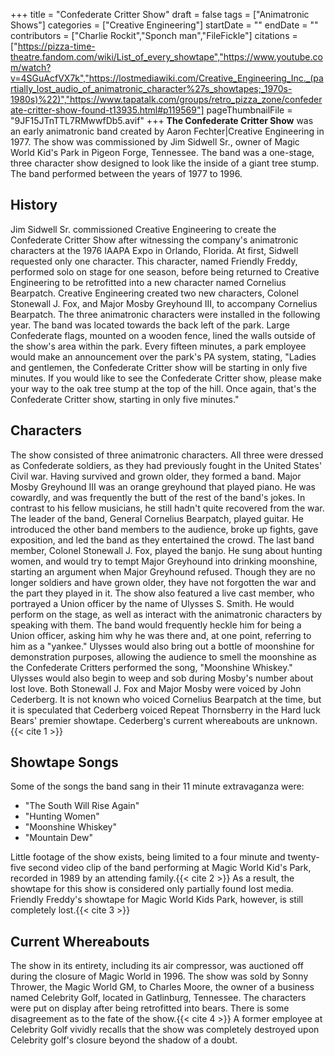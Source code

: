 +++
title = "Confederate Critter Show"
draft = false
tags = ["Animatronic Shows"]
categories = ["Creative Engineering"]
startDate = ""
endDate = ""
contributors = ["Charlie Rockit","Sponch man","FileFickle"]
citations = ["https://pizza-time-theatre.fandom.com/wiki/List_of_every_showtape","https://www.youtube.com/watch?v=4SGuAcfVX7k","https://lostmediawiki.com/Creative_Engineering_Inc._(partially_lost_audio_of_animatronic_character%27s_showtapes;_1970s-1980s)%22)","https://www.tapatalk.com/groups/retro_pizza_zone/confederate-critter-show-found-t13935.html#p119569"]
pageThumbnailFile = "9JF15JTnTTL7RMwwfDb5.avif"
+++
**The Confederate Critter Show** was an early animatronic band created by Aaron Fechter|Creative Engineering in 1977. The show was commissioned by Jim Sidwell Sr., owner of Magic World Kid's Park in Pigeon Forge, Tennessee. The band was a one-stage, three character show designed to look like the inside of a giant tree stump. The band performed between the years of 1977 to 1996.

## History

Jim Sidwell Sr. commissioned Creative Engineering to create the Confederate Critter Show after witnessing the company's animatronic characters at the 1976 IAAPA Expo in Orlando, Florida. At first, Sidwell requested only one character. This character, named Friendly Freddy, performed solo on stage for one season, before being returned to Creative Engineering to be retrofitted into a new character named Cornelius Bearpatch. Creative Engineering created two new characters, Colonel Stonewall J. Fox, and Major Mosby Greyhound III, to accompany Cornelius Bearpatch. The three animatronic characters were installed in the following year.
The band was located towards the back left of the park. Large Confederate flags, mounted on a wooden fence, lined the walls outside of the show's area within the park. Every fifteen minutes, a park employee would make an announcement over the park's PA system, stating, "Ladies and gentlemen, the Confederate Critter show will be starting in only five minutes. If you would like to see the Confederate Critter show, please make your way to the oak tree stump at the top of the hill. Once again, that's the Confederate Critter show, starting in only five minutes."

## Characters

The show consisted of three animatronic characters. All three were dressed as Confederate soldiers, as they had previously fought in the United States' Civil war. Having survived and grown older, they formed a band. Major Mosby Greyhound III was an orange greyhound that played piano. He was cowardly, and was frequently the butt of the rest of the band's jokes. In contrast to his fellow musicians, he still hadn't quite recovered from the war. The leader of the band, General Cornelius Bearpatch, played guitar. He introduced the other band members to the audience, broke up fights, gave exposition, and led the band as they entertained the crowd. The last band member, Colonel Stonewall J. Fox, played the banjo. He sung about hunting women, and would try to tempt Major Greyhound into drinking moonshine, starting an argument when Major Greyhound refused. Though they are no longer soldiers and have grown older, they have not forgotten the war and the part they played in it.
The show also featured a live cast member, who portrayed a Union officer by the name of Ulysses S. Smith. He would perform on the stage, as well as interact with the animatronic characters by speaking with them. The band would frequently heckle him for being a Union officer, asking him why he was there and, at one point, referring to him as a "yankee." Ulysses would also bring out a bottle of moonshine for demonstration purposes, allowing the audience to smell the moonshine as the Confederate Critters performed the song, "Moonshine Whiskey." Ulysses would also begin to weep and sob during Mosby's number about lost love.
Both Stonewall J. Fox and Major Mosby were voiced by John Cederberg. It is not known who voiced Cornelius Bearpatch at the time, but it is speculated that Cederberg voiced Repeat Thornsberry in the Hard luck Bears' premier showtape. Cederberg's current whereabouts are unknown.{{< cite 1 >}}

## Showtape Songs

Some of the songs the band sang in their 11 minute extravaganza were:

- "The South Will Rise Again"
- "Hunting Women"
- "Moonshine Whiskey"
- "Mountain Dew"

Little footage of the show exists, being limited to a four minute and twenty-five second video clip of the band performing at Magic World Kid's Park, recorded in 1989 by an attending family.{{< cite 2 >}} As a result, the showtape for this show is considered only partially found lost media. Friendly Freddy's showtape for Magic World Kids Park, however, is still completely lost.{{< cite 3 >}}

## Current Whereabouts

The show in its entirety, including its air compressor, was auctioned off during the closure of Magic World in 1996. The show was sold by Sonny Thrower, the Magic World GM, to Charles Moore, the owner of a business named Celebrity Golf, located in Gatlinburg, Tennessee. The characters were put on display after being retrofitted into bears. There is some disagreement as to the fate of the show.{{< cite 4 >}} A former employee at Celebrity Golf vividly recalls that the show was completely destroyed upon Celebrity golf's closure beyond the shadow of a doubt.
